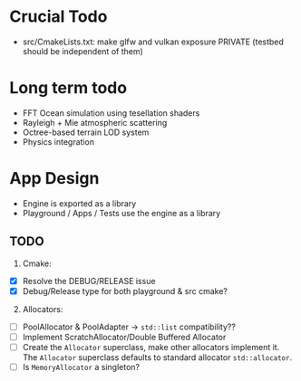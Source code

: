 # Crucial Todo

- src/CmakeLists.txt: make glfw and vulkan exposure PRIVATE (testbed should be independent of them)

# Long term todo

- FFT Ocean simulation using tesellation shaders
- Rayleigh + Mie atmospheric scattering
- Octree-based terrain LOD system
- Physics integration

# App Design

- Engine is exported as a library
- Playground / Apps / Tests use the engine as a library

## TODO

1) Cmake:

- [x] Resolve the DEBUG/RELEASE issue
- [x] Debug/Release type for both playground & src cmake?

2) Allocators:

- [ ] PoolAllocator & PoolAdapter -> `std::list` compatibility??
- [ ] Implement ScratchAllocator/Double Buffered Allocator
- [ ] Create the `Allocator` superclass, make other allocators implement it. The `Allocator` superclass defaults to
  standard allocator `std::allocator`.
- [ ] Is `MemoryAllocator` a singleton?
